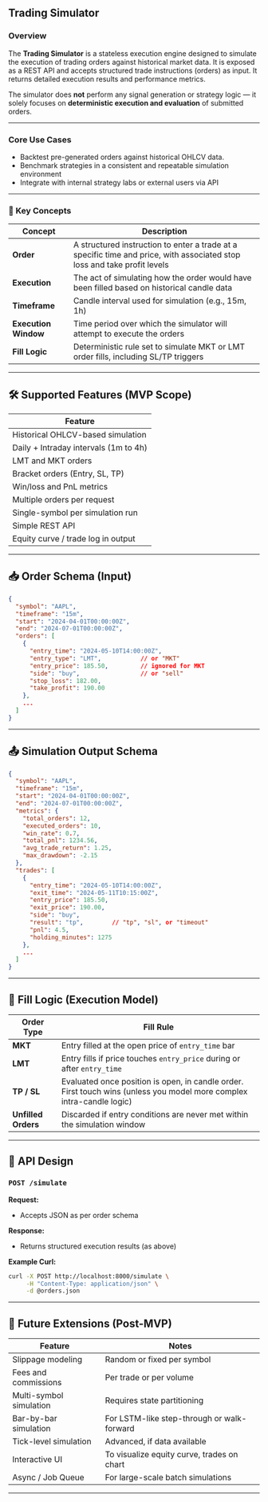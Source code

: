 ## **Trading Simulator**

### Overview

The **Trading Simulator** is a stateless execution engine designed to simulate the execution of trading orders against historical market data. It is exposed as a REST API and accepts structured trade instructions (orders) as input. It returns detailed execution results and performance metrics.

The simulator does **not** perform any signal generation or strategy logic — it solely focuses on **deterministic execution and evaluation** of submitted orders.

---

### Core Use Cases

- Backtest pre-generated orders against historical OHLCV data.
- Benchmark strategies in a consistent and repeatable simulation environment
- Integrate with internal strategy labs or external users via API

---

### 🧠 Key Concepts

| Concept              | Description                                                                                                              |
| -------------------- | ------------------------------------------------------------------------------------------------------------------------ |
| **Order**            | A structured instruction to enter a trade at a specific time and price, with associated stop loss and take profit levels |
| **Execution**        | The act of simulating how the order would have been filled based on historical candle data                               |
| **Timeframe**        | Candle interval used for simulation (e.g., 15m, 1h)                                                                      |
| **Execution Window** | Time period over which the simulator will attempt to execute the orders                                                  |
| **Fill Logic**       | Deterministic rule set to simulate MKT or LMT order fills, including SL/TP triggers                                      |

---

## 🛠️ Supported Features (MVP Scope)

| Feature                               |
| ------------------------------------- |
| Historical OHLCV-based simulation     |
| Daily + Intraday intervals (1m to 4h) |
| LMT and MKT orders                    |
| Bracket orders (Entry, SL, TP)        |
| Win/loss and PnL metrics              |
| Multiple orders per request           |
| Single-symbol per simulation run      |
| Simple REST API                       |
| Equity curve / trade log in output    |

---

## 📥 Order Schema (Input)

```json
{
  "symbol": "AAPL",
  "timeframe": "15m",
  "start": "2024-04-01T00:00:00Z",
  "end": "2024-07-01T00:00:00Z",
  "orders": [
    {
      "entry_time": "2024-05-10T14:00:00Z",
      "entry_type": "LMT",           // or "MKT"
      "entry_price": 185.50,         // ignored for MKT
      "side": "buy",                 // or "sell"
      "stop_loss": 182.00,
      "take_profit": 190.00
    },
    ...
  ]
}
```

---

## 📤 Simulation Output Schema

```json
{
  "symbol": "AAPL",
  "timeframe": "15m",
  "start": "2024-04-01T00:00:00Z",
  "end": "2024-07-01T00:00:00Z",
  "metrics": {
    "total_orders": 12,
    "executed_orders": 10,
    "win_rate": 0.7,
    "total_pnl": 1234.56,
    "avg_trade_return": 1.25,
    "max_drawdown": -2.15
  },
  "trades": [
    {
      "entry_time": "2024-05-10T14:00:00Z",
      "exit_time": "2024-05-11T10:15:00Z",
      "entry_price": 185.50,
      "exit_price": 190.00,
      "side": "buy",
      "result": "tp",        // "tp", "sl", or "timeout"
      "pnl": 4.5,
      "holding_minutes": 1275
    },
    ...
  ]
}
```

---

## 🔄 Fill Logic (Execution Model)

| Order Type          | Fill Rule                                                                                                             |
| ------------------- | --------------------------------------------------------------------------------------------------------------------- |
| **MKT**             | Entry filled at the open price of `entry_time` bar                                                                    |
| **LMT**             | Entry fills if price touches `entry_price` during or after `entry_time`                                               |
| **TP / SL**         | Evaluated once position is open, in candle order. First touch wins (unless you model more complex intra-candle logic) |
| **Unfilled Orders** | Discarded if entry conditions are never met within the simulation window                                              |

---

## 🚀 API Design

### `POST /simulate`

**Request:**

- Accepts JSON as per order schema

**Response:**

- Returns structured execution results (as above)

**Example Curl:**

```bash
curl -X POST http://localhost:8000/simulate \
     -H "Content-Type: application/json" \
     -d @orders.json
```

---

## 🧰 Future Extensions (Post-MVP)

| Feature                 | Notes                                      |
| ----------------------- | ------------------------------------------ |
| Slippage modeling       | Random or fixed per symbol                 |
| Fees and commissions    | Per trade or per volume                    |
| Multi-symbol simulation | Requires state partitioning                |
| Bar-by-bar simulation   | For LSTM-like step-through or walk-forward |
| Tick-level simulation   | Advanced, if data available                |
| Interactive UI          | To visualize equity curve, trades on chart |
| Async / Job Queue       | For large-scale batch simulations          |

---
